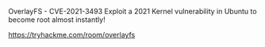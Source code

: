 OverlayFS - CVE-2021-3493
Exploit a 2021 Kernel vulnerability in Ubuntu to become root almost instantly!

https://tryhackme.com/room/overlayfs